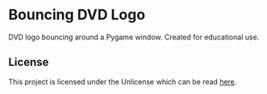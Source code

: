 # Bouncing DVD Logo
DVD logo bouncing around a Pygame window. Created for educational use.
 
## License
This project is licensed under the Unlicense which can be read [here](LICENSE).